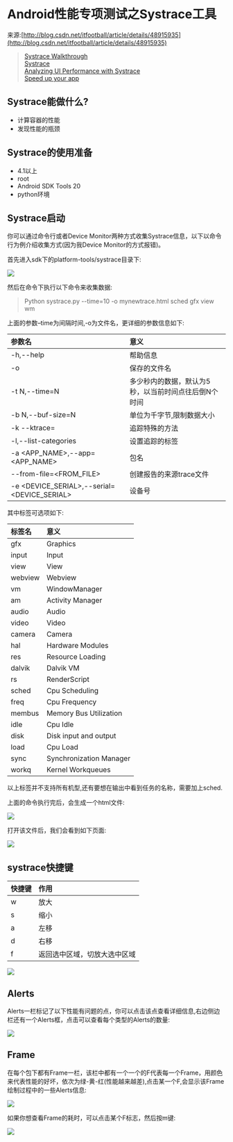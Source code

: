 # Android性能专项测试之Systrace工具

来源:[http://blog.csdn.net/itfootball/article/details/48915935](http://blog.csdn.net/itfootball/article/details/48915935)

> [Systrace Walkthrough](https://developer.android.com/intl/zh-cn/tools/performance/systrace/index.html)<br/>
> [Systrace](http://developer.android.com/intl/zh-cn/tools/help/systrace.html#options)<br/>
> [Analyzing UI Performance with Systrace](http://developer.android.com/intl/zh-cn/tools/debugging/systrace.html#app-trace)<br/>
> [Speed up your app](http://blog.udinic.com/2015/09/15/speed-up-your-app?from=timeline&isappinstalled=0)

## Systrace能做什么?

* 计算容器的性能
* 发现性能的瓶颈

## Systrace的使用准备

* 4.1以上
* root
* Android SDK Tools 20
* python环境

## Systrace启动

你可以通过命令行或者Device Monitor两种方式收集Systrace信息，以下以命令行为例介绍收集方式(因为我Device Monitor的方式报错)。 

首先进入sdk下的platform-tools/systrace目录下: 

![](4/1.png)

然后在命令下执行以下命令来收集数据: 

> Python systrace.py --time=10 -o mynewtrace.html sched gfx view wm

上面的参数–time为间隔时间,-o为文件名，更详细的参数信息如下:

|参数名|意义|
|:--|:--|
|-h,--help|帮助信息|
|-o <FILE>|保存的文件名|
|-t N,--time=N|多少秒内的数据，默认为5秒，以当前时间点往后倒N个时间|
|-b N,--buf-size=N|单位为千字节,限制数据大小|
|-k <KFUNCS> --ktrace=<KFUNCS>|追踪特殊的方法|
|-l,--list-categories|设置追踪的标签|
|-a <APP_NAME>,--app=<APP_NAME>|包名|
|--from-file=<FROM_FILE>|创建报告的来源trace文件|
|-e <DEVICE_SERIAL>,--serial=<DEVICE_SERIAL>|设备号|

其中标签可选项如下:

|标签名|意义|
|:--|:--|
|gfx|Graphics|
|input|Input|
|view|View|
|webview|Webview|
|vm|WindowManager|
|am	|Activity Manager|
|audio|	Audio|
|video|Video|
|camera|Camera|
|hal|Hardware Modules|
|res|Resource Loading|
|dalvik|Dalvik VM|
|rs|RenderScript|
|sched|Cpu Scheduling|
|freq|Cpu Frequency|
|membus|Memory Bus Utilization|
|idle|Cpu Idle|
|disk|Disk input and output|
|load|Cpu Load|
|sync|Synchronization Manager|
|workq|Kernel Workqueues|

以上标签并不支持所有机型,还有要想在输出中看到任务的名称，需要加上sched.

上面的命令执行完后，会生成一个html文件: 

![](4/2.png)

打开该文件后，我们会看到如下页面: 

![](4/3.png)

## systrace快捷键

|快捷键|作用|
|:--|:--|
|w|放大|
|s|缩小|
|a|左移|
|d|右移|
|f|返回选中区域，切放大选中区域|

![](4/4.gif)

## Alerts

Alerts一栏标记了以下性能有问题的点，你可以点击该点查看详细信息,右边侧边栏还有一个Alerts框，点击可以查看每个类型的Alerts的数量:

![](4/5.gif)

## Frame

在每个包下都有Frame一栏，该栏中都有一个一个的F代表每一个Frame，用颜色来代表性能的好坏，依次为绿-黄-红(性能越来越差),点击某一个F,会显示该Frame绘制过程中的一些Alerts信息: 

![](4/6.gif)

如果你想查看Frame的耗时，可以点击某个F标志，然后按m键: 

![](4/7.gif)